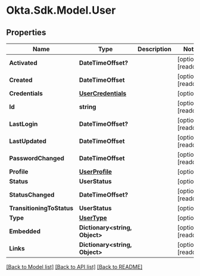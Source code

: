 # Okta.Sdk.Model.User

## Properties

Name | Type | Description | Notes
------------ | ------------- | ------------- | -------------
**Activated** | **DateTimeOffset?** |  | [optional] [readonly] 
**Created** | **DateTimeOffset** |  | [optional] [readonly] 
**Credentials** | [**UserCredentials**](UserCredentials.md) |  | [optional] 
**Id** | **string** |  | [optional] [readonly] 
**LastLogin** | **DateTimeOffset?** |  | [optional] [readonly] 
**LastUpdated** | **DateTimeOffset** |  | [optional] [readonly] 
**PasswordChanged** | **DateTimeOffset** |  | [optional] [readonly] 
**Profile** | [**UserProfile**](UserProfile.md) |  | [optional] 
**Status** | **UserStatus** |  | [optional] 
**StatusChanged** | **DateTimeOffset?** |  | [optional] [readonly] 
**TransitioningToStatus** | **UserStatus** |  | [optional] 
**Type** | [**UserType**](UserType.md) |  | [optional] 
**Embedded** | **Dictionary&lt;string, Object&gt;** |  | [optional] [readonly] 
**Links** | **Dictionary&lt;string, Object&gt;** |  | [optional] [readonly] 

[[Back to Model list]](../README.md#documentation-for-models) [[Back to API list]](../README.md#documentation-for-api-endpoints) [[Back to README]](../README.md)

